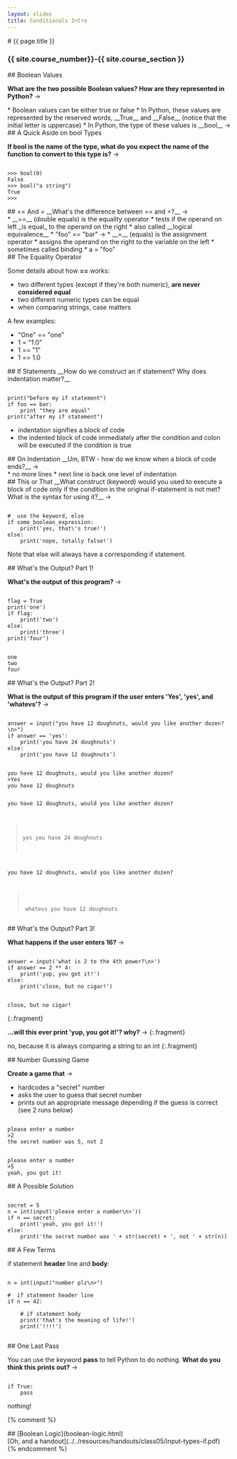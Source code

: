 ```yaml
---
layout: slides
title: Conditionals Intro
---
```


<section markdown="block" class="intro-slide">
# {{ page.title }}

### {{ site.course_number}}-{{ site.course_section }}

<p><small></small></p>
</section>

<section markdown="block">
##  Boolean Values

__What are the two possible Boolean values?  How are they represented in Python?__ &rarr;

<div class="fragment" markdown="block"> 
* Boolean values can be either true or false
* In Python, these values are represented by the reserved words, __True__ and __False__ (notice that the initial letter is uppercase)
* In Python, the type of these values is __bool__ &rarr;
</div>
</section>

<section markdown="block">
##  A Quick Aside on bool Types

__If bool is the name of the type, what do you expect the name of the function to convert to this type is?__  &rarr;

<div class="fragment" markdown="block"> 
<pre><code data-trim contenteditable>
>>> bool(0)
False
>>> bool("a string")
True
>>>
</code></pre>
</div>
</section>

<section markdown="block">
##  == And =
__What's the difference between == and =?__ &rarr;

<div class="fragment" markdown="block"> 
* __==__ (double equals) is the equality operator 
	* tests if the operand on left _is equal_ to the operand on the right
	* also called __logical equivalence__
	* "foo" == "bar" &rarr;
* __=__ (equals) is the assignment operator
	* assigns the operand on the right to the variable on the left
	* sometimes called binding
	* a = "foo"
</div>
</section>

<section markdown="block">
##  The Equality Operator 

Some details about how __==__ works:

* two different types (except if they're both numeric), __are never considered equal__  
* two different numeric types can be equal
* when comparing strings, case matters

A few examples:

* "One" == "one"
* 1 = "1.0"
* 1 == "1" 
* 1 == 1.0

</section>

<section markdown="block">
##  If Statements
__How do we construct an if statement?  Why does indentation matter?__

<div class="fragment" markdown="block"> 

<pre><code data-trim contenteditable>
print("before my if statement")
if foo == bar:
	print "they are equal"
print("after my if statement")
</code></pre>

* indentation signifies a block of code
* the indented block of code immediately after the condition and colon will be executed if the condition is true
</div>
</section>

<section markdown="block">
##  On Indentation
__Um, BTW - how do we know when a block of code ends?__ &rarr;

<div class="fragment" markdown="block"> 
* no more lines
* next line is back one level of indentation
</div>
</section>

<section markdown="block">
##  This or That
__What construct (keyword) would you used to execute a block of code only if the condition in the original if-statement is not met?  What is the syntax for using it?__ &rarr;

<div class="fragment" markdown="block"> 
<pre><code data-trim contenteditable>
#  use the keyword, else
if some_boolean_expression:
	print('yes, that\'s true!')
else:
	print('nope, totally false!')
</code></pre>

Note that else will always have a corresponding if statement.
</div>
</section>


<section markdown="block">
##  What's the Output? Part 1!

__What's the output of this program?__ &rarr;

<pre><code data-trim contenteditable>
flag = True
print('one')
if flag:
	print('two')
else:
	print('three')
print('four')
</code></pre>

<div class="fragment" markdown="block">
<pre><code data-trim contenteditable>
one
two
four
</code></pre>
</div>
</section>




<section markdown="block">
##  What's the Output? Part 2!

__What is the output of this program if the user enters 'Yes', 'yes', and 'whatevs'?__ &rarr;

<pre><code data-trim contenteditable>
answer = input("you have 12 doughnuts, would you like another dozen?\n>")
if answer == 'yes':
	print('you have 24 doughnuts')
else:
	print('you have 12 doughnuts')
</code></pre>

<div class="fragment" markdown="block">
<pre><code data-trim contenteditable>
you have 12 doughnuts, would you like another dozen?
>Yes
you have 12 doughnuts

you have 12 doughnuts, would you like another dozen?
>yes
you have 24 doughnuts

you have 12 doughnuts, would you like another dozen?
>whatevs
you have 12 doughnuts
</code></pre>
</div>
</section>

<section markdown="block">
##  What's the Output? Part 3!

__What happens if the user enters 16?__ &rarr;

<pre><code data-trim contenteditable>
answer = input('what is 2 to the 4th power?\n>')
if answer == 2 ** 4:
	print('yup, you got it!')
else:
	print('close, but no cigar!')
</code></pre>

<pre><code data-trim contenteditable>
close, but no cigar!
</code></pre>
{:.fragment}

__...will this ever print 'yup, you got it!'?  why?__ &rarr;
{:.fragment}

no, because it is always comparing a string to an int
{:.fragment}
</section>

<section markdown="block">
##  Number Guessing Game

__Create a game that__ &rarr;

* hardcodes a "secret" number 
* asks the user to guess that secret number
* prints out an appropriate message depending if the guess is correct (see 2 runs below)

<pre><code data-trim contenteditable>
please enter a number
>2
the secret number was 5, not 2
</code></pre>
<pre><code data-trim contenteditable>
please enter a number
>5
yeah, you got it!
</code></pre>
</section>

<section markdown="block">
##  A Possible Solution

<pre><code data-trim contenteditable>
secret = 5
n = int(input('please enter a number\n>'))
if n == secret:
	print('yeah, you got it!')
else:
	print('the secret number was ' + str(secret) + ', not ' + str(n))
</code></pre>

</section>


<section markdown="block">
##  A Few Terms

if statement __header__ line and __body__:

<pre><code data-trim contenteditable>
n = int(input("number plz\n>")

#  if statement header line
if n == 42:

	# if statement body
	print('that's the meaning of life!')
	print('!!!!')

</code></pre>

</section>

<section markdown="block">
##  One Last Pass

You can use the keyword __pass__ to tell Python to do nothing.  __What do you think this prints out?__ &rarr;

<pre><code data-trim contenteditable>
if True:
	pass
</code></pre>
<div class="fragment" markdown="block"> 
nothing!
</div>
</section>

{% comment %}
<section markdown="block">
##  [Boolean Logic](boolean-logic.html)
<aside markdown="block">
[Oh, and a handout](../../resources/handouts/class05/input-types-if.pdf)
</aside>
</section>
{% endcomment %}
